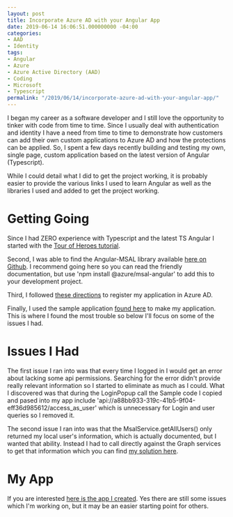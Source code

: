 ```yaml
---
layout: post
title: Incorporate Azure AD with your Angular App
date: 2019-06-14 16:06:51.000000000 -04:00
categories:
- AAD
- Identity
tags: 
- Angular
- Azure
- Azure Active Directory (AAD)
- Coding
- Microsoft
- Typescript
permalink: "/2019/06/14/incorporate-azure-ad-with-your-angular-app/"
---
```

I began my career as a software developer and I still love the opportunity to tinker with code from time to time. Since I usually deal with authentication and identity I have a need from time to time to demonstrate how customers can add their own custom applications to Azure AD and how the protections can be applied. So, I spent a few days recently building and testing my own, single page, custom application based on the latest version of Angular (Typescript).

While I could detail what I did to get the project working, it is probably easier to provide the various links I used to learn Angular as well as the libraries I used and added to get the project working.

# Getting Going

Since I had ZERO experience with Typescript and the latest TS Angular I started with the [Tour of Heroes tutorial](https://angular.io/tutorial).

Second, I was able to find the Angular-MSAL library available [here on Github](https://github.com/AzureAD/microsoft-authentication-library-for-js/tree/dev/lib/msal-angular). I recommend going here so you can read the friendly documentation, but use 'npm install @azure/msal-angular' to add this to your development project.

Third, I followed [these directions](https://docs.microsoft.com/en-us/azure/active-directory/develop/tutorial-v2-javascript-spa#register-your-application) to register my application in Azure AD.

Finally, I used the sample application [found here](https://github.com/AzureAD/microsoft-authentication-library-for-js/tree/dev/lib/msal-angular/samples/MSALAngularDemoApp) to make my application. This is where I found the most trouble so below I'll focus on some of the issues I had.

# Issues I Had

The first issue I ran into was that every time I logged in I would get an error about lacking some api permissions. Searching for the error didn't provide really relevant information so I started to eliminate as much as I could. What I discovered was that during the LoginPopup call the Sample code I copied and pased into my app include 'api://a88bb933-319c-41b5-9f04-eff36d985612/access\_as\_user' which is unnecessary for Login and user queries so I removed it.

The second issue I ran into was that the MsalService.getAllUsers() only returned my local user's information, which is actually documented, but I wanted that ability. Instead I had to call directly against the Graph services to get that information which you can find [my solution here](https://github.com/dmcwee/msaldemo/blob/master/src/app/userlist/userlist.service.ts).

# My App

If you are interested [here is the app I created](https://github.com/dmcwee/msaldemo). Yes there are still some issues which I'm working on, but it may be an easier starting point for others.



